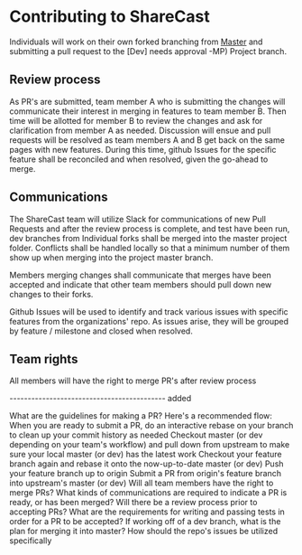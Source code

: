 # Contributing to ShareCast

Individuals will work on their own forked branching from [Master](https://github.com/ShareCastG52/Q2_Project)   and submitting a pull request to the [Dev]  needs approval -MP) Project branch.


## Review process
As PR's are submitted,  team member A who is submitting the changes will communicate their interest in merging in features to team member B. Then time will be allotted for member B to review the changes and ask for clarification from member A as needed. Discussion will ensue and pull requests will be resolved as team members A and B get back on the same pages with new features. During this time, github Issues for the specific feature shall be reconciled and when resolved, given the go-ahead to merge.

## Communications
The ShareCast team will utilize Slack for communications of new Pull Requests and after the review process is complete, and test have been run, dev branches from Individual forks shall be merged into the master project folder. Conflicts shall be handled locally so that a minimum number of them show up when merging into the project master branch.

Members merging changes shall communicate that merges have been accepted and indicate that other team members should pull down new changes to their forks.

Github Issues will be used to identify and track various issues with specific features from the organizations' repo. As issues arise, they will be grouped by feature / milestone and closed when resolved.

## Team rights
All members will have the right to merge PR's after review process



------------------------------------------- added


What are the guidelines for making a PR? Here's a recommended flow:
When you are ready to submit a PR, do an interactive rebase on your branch to clean up your commit history as needed
Checkout master (or dev depending on your team's workflow) and pull down from upstream to make sure your local master (or dev) has the latest work
Checkout your feature branch again and rebase it onto the now-up-to-date master (or dev)
Push your feature branch up to origin
Submit a PR from origin's feature branch into upstream's master (or dev)
Will all team members have the right to merge PRs?
What kinds of communications are required to indicate a PR is ready, or has been merged?
Will there be a review process prior to accepting PRs?
What are the requirements for writing and passing tests in order for a PR to be accepted?
If working off of a dev branch, what is the plan for merging it into master?
How should the repo's issues be utilized specifically
